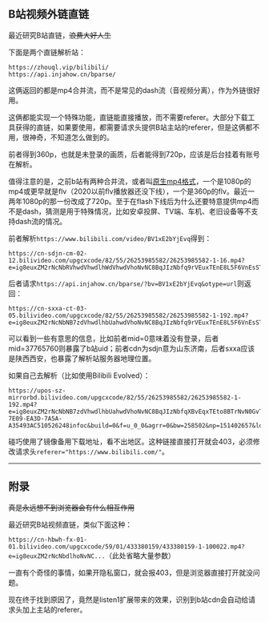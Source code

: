 ## B站视频外链直链

最近研究B站直链，~~浪费大好人生~~ 

下面是两个直链解析站：

```
https://zhouql.vip/bilibili/
https://api.injahow.cn/bparse/
```

这俩返回的都是mp4合并流，而不是常见的dash流（音视频分离），作为外链很好用。

这俩都能实现一个特殊功能，直链能直接播放，而不需要referer。大部分下载工具获得的直链，如果要使用，都需要请求头提供B站主站的referer，但是这俩都不用，很神奇，不知道怎么做到的。

前者得到360p，也就是未登录的画质，后者能得到720p，应该是后台挂着有账号在解析。

值得注意的是，之前b站有两种合并流，或者叫[原生mp4格式](https://github.com/the1812/Bilibili-Evolved/issues/310)，一个是1080p的mp4或更早就是flv（2020以前flv播放器还没下线），一个是360p的flv。最近一两年1080p的那一份改成了720p。至于在flash下线后为什么还要特意提供mp4而不是dash，猜测是用于特殊情况，比如安卓投屏、TV端、车机、老旧设备等不支持dash流的情况。

前者解析`https://www.bilibili.com/video/BV1xE2bYjEvq`得到：

```
https://cn-sdjn-cm-02-12.bilivideo.com/upgcxcode/82/55/26253985582/26253985582-1-16.mp4?e=ig8euxZM2rNcNbRVhwdVhwdlhWdVhwdVhoNvNC8BqJIzNbfq9rVEuxTEnE8L5F6VnEsSTx0vkX8fqJeYTj_lta53NCM=&uipk=5&nbs=1&deadline=1728750865&gen=playurlv2&os=bcache&oi=999925353&trid=0000f1f3369f97f8466799161da7cc70bb07h&mid=0&platform=html5&og=hw&upsig=9d21325161b97361c5507e081831db48&uparams=e,uipk,nbs,deadline,gen,os,oi,trid,mid,platform,og&cdnid=4053&bvc=vod&nettype=0&f=h_0_0&bw=63137&logo=80000000
```

后者请求`https://api.injahow.cn/bparse/?bv=BV1xE2bYjEvq&otype=url`则返回：

```
https://cn-sxxa-ct-03-05.bilivideo.com/upgcxcode/82/55/26253985582/26253985582-1-192.mp4?e=ig8euxZM2rNcNbNB7zdVhwdlhbUahwdVhoNvNC8BqJIzNbfq9rVEuxTEnE8L5F6VnEsSTx0vkX8fqJeYTj_lta53NCM=&uipk=5&nbs=1&deadline=1728744561&gen=playurlv2&os=bcache&oi=1696788563&trid=00005d02af4dbb5d4252bc3f70a3a366a2e7T&mid=37765760&platform=html5&og=hw&upsig=67a06f91bff95609cecb84db42a19ee5&uparams=e,uipk,nbs,deadline,gen,os,oi,trid,mid,platform,og&cdnid=63305&bvc=vod&nettype=0&bw=257602&orderid=0,1&buvid=&build=0&mobi_app=&f=T_0_0&logo=80000000
```

可以看到一些有意思的信息，比如前者mid=0意味着没有登录，后者mid=37765760则暴露了b站uid；前者cdn为sdjn意为山东济南，后者sxxa应该是陕西西安，也暴露了解析站服务器地理位置。

如果自己去解析（比如使用Bilibili Evolved）：

```
https://upos-sz-mirrorbd.bilivideo.com/upgcxcode/82/55/26253985582/26253985582-1-192.mp4?e=ig8euxZM2rNcNbNB7zdVhwdlhbUahwdVhoNvNC8BqJIzNbfqXBvEqxTEto8BTrNvN0GvT90W5JZMkX_YN0MvXg8gNEV4NC8xNEV4N03eN0B5tZlqNxTEto8BTrNvNeZVuJ10Kj_g2UB02J0mN0B5tZlqNCNEto8BTrNvNC7MTX502C8f2jmMQJ6mqF2fka1mqx6gqj0eN0B578M=&uipk=5&nbs=1&deadline=1728751557&gen=playurlv2&os=bdbv&oi=1974521428&trid=e1ea04d87f9c4dd69d06a2a219ad942cu&mid=114514&platform=pc&og=hw&upsig=fa5ab7e7a8601b1a3db48ee7bff6827e&uparams=e,uipk,nbs,deadline,gen,os,oi,trid,mid,platform,og&bvc=vod&nettype=0&orderid=0,3&buvid=BE238DCC-7E09-EA3D-7A5A-A35493AC510526248infoc&build=0&f=u_0_0&agrr=0&bw=258502&np=151402657&logo=80000000
```

碰巧使用了镜像备用下载地址，看不出地区。这种链接直接打开就会403，必须修改请求头`referer="https://www.bilibili.com/"`。

---

## 附录

~~真是永远想不到浏览器会有什么相互作用~~

最近研究B站视频直链，类似下面这种：

`https://cn-hbwh-fx-01-01.bilivideo.com/upgcxcode/59/01/433380159/433380159-1-100022.mp4?e=ig8euxZM2rNcNbdlhoNvNC...`（此处省略大量参数）

一直有个奇怪的事情，如果开隐私窗口，就会报403，但是浏览器直接打开就没问题。

现在终于找到原因了，竟然是listen1扩展带来的效果，识别到b站cdn会自动给请求头加上主站的referer。

